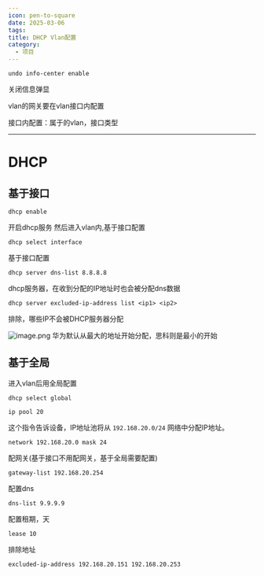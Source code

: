 ```yaml
---
icon: pen-to-square
date: 2025-03-06
tags: 
title: DHCP Vlan配置
category:
  - 项目
---
```

```shell
undo info-center enable
```
关闭信息弹显

vlan的网关要在vlan接口内配置

接口内配置：属于的vlan，接口类型



---

# DHCP
## 基于接口
```
dhcp enable
```
开启dhcp服务
然后进入vlan内,基于接口配置
```
dhcp select interface
```
基于接口配置
```
dhcp server dns-list 8.8.8.8
```
dhcp服务器，在收到分配的IP地址时也会被分配dns数据
```
dhcp server excluded-ip-address list <ip1> <ip2>
```
排除，哪些IP不会被DHCP服务器分配

![image.png](https://cdn.jsdelivr.net/gh/fakeppa/blog-img/20250306172100.png)
 华为默认从最大的地址开始分配，思科则是最小的开始
 

##  基于全局
进入vlan后用全局配置
```
dhcp select global
```

```
ip pool 20
```
这个指令告诉设备，IP地址池将从 `192.168.20.0/24` 网络中分配IP地址。
```
network 192.168.20.0 mask 24
```

配网关(基于接口不用配网关，基于全局需要配置)
```
gateway-list 192.168.20.254
```
配置dns
```
dns-list 9.9.9.9
```
 
配置租期，天
```
lease 10
```
排除地址
```
excluded-ip-address 192.168.20.151 192.168.20.253
```
